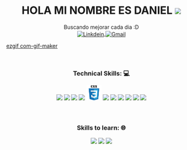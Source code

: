 <!-- Title -->
<h1 align="center">HOLA MI NOMBRE ES DANIEL
  <img src="https://i.pinimg.com/originals/f7/a7/77/f7a777b63a1bcc85ed0119685f065b1c.gif" 
       width="30px">
  </h2></h1>


<!-- Quote -->
<p align="center">Buscando mejorar cada dia :D
  <br>
  <!-- Social Network -->
  
<a href="https://www.linkedin.com/in/josé-daniel-gómez-carrasco-698824213" rel="nofollow">
  <img align="center" 
       alt="Linkdein" 
       width="22px" 
       src="https://user-images.githubusercontent.com/55005374/103146171-312a4c00-470b-11eb-8839-992580bb8206.png" />
  </a>
  
<a href="mailto:ingjdgc27@gmail.com">
  <img align="center" 
       alt="Gmail" 
       width="22px" 
       src="https://user-images.githubusercontent.com/55005374/103146250-0d1b3a80-470c-11eb-8ead-a92232d45d6e.png" />
  </a>
</h1>




<!-- Background -->

[ezgif com-gif-maker](https://1.bp.blogspot.com/-BnVBKktIE1U/WBpptscaW6I/AAAAAAAAADg/8eVluXPOGk4Dvp3ApybTy1qnPhyhcVNFwCLcB/s1600/cartoons.gif)

&nbsp;

<!-- Technical Skills -->
<p><H3 align="center"><strong> Technical Skills: 💻 </strong></p>
  
  <code><img height="40" src="https://cdn0.iconfinder.com/data/icons/social-network-9/50/12-128.png"></code>
  <code><img height="40" src="https://user-images.githubusercontent.com/55005374/103146278-8ca90980-470c-11eb-90bd-8e20951c9146.png"></code>
  <code><img height="40" src="https://user-images.githubusercontent.com/55005374/103146298-d98ce000-470c-11eb-973d-3ff9e1b90561.png"></code>
  <code><img height="40" src="https://user-images.githubusercontent.com/55005374/103146335-3d170d80-470d-11eb-9fce-ff775c77b96b.png"></code>
  <code><img height="40" src="https://raw.githubusercontent.com/github/explore/80688e429a7d4ef2fca1e82350fe8e3517d3494d/topics/css/css.png"></code> 
  <code><img height="40" src="https://user-images.githubusercontent.com/55005374/100187906-b7eecd80-2eae-11eb-8074-b65db8dfaecb.png"></code>
  <code><img height="40" src="https://www.apachefriends.org/images/xampp-logo-ac950edf.svg"></code>
  <code><img height="40" src="https://a.fsdn.com/allura/p/wampserver/icon?1529317791?&w=90"></code>
  <code><img height="40" src="https://cdn4.iconfinder.com/data/icons/logos-3/181/MySQL-128.png"></code>
  <code><img height="40" src="https://cdn4.iconfinder.com/data/icons/logos-3/568/php-logo-128.png"></code>
  <code><img height="40" src="https://user-images.githubusercontent.com/55005374/95688875-5dcdcd80-0bca-11eb-8915-b3cf9791ca3c.png"></code>

  </p>
  
&nbsp;  

  <!-- Skills to learn -->
<p><H3 align="center"><strong>Skills to learn: 🌐</strong></p>
  
  <code><img height="40" src="https://cdn1.iconfinder.com/data/icons/soleicons-fill-vol-1/64/reactjs_javascript_library_atom_atomic_react-128.png"></code>
  <code><img height="40" src="https://cdn1.iconfinder.com/data/icons/programing-development-8/24/vue_js_logo-128.png"></code>
  <code><img height="40" src="https://cdn3.iconfinder.com/data/icons/popular-services-brands/512/laravel-128.png"></code>  
 
  
  </p>

